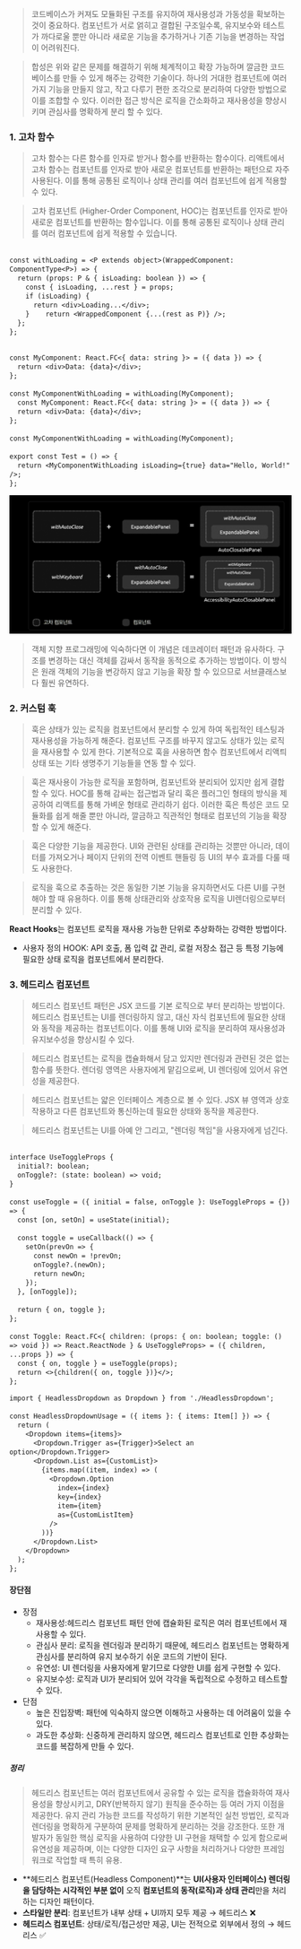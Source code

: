 > 코드베이스가 커져도 모듈화된 구조를 유지하여 재사용성과 가동성을 확보하는 것이 중요하다. 컴포넌트가 서로 얽히고 결합된 구조일수록, 유지보수와 테스트가 까다로울 뿐만 아니라 새로운 기능을 추가하거나 기존 기능을 변경하는 작업이 어려워진다. 

> 합성은 위와 같은 문제를 해결하기 위해 체계적이고 확장 가능하며 깔금한 코드베이스를 만들 수 있게 해주는 강력한 기술이다. 하나의 거대한 컴포넌트에 여러 가지 기능을 만들지 않고, 작고 다루기 편한 조각으로 분리하여 다양한 방법으로 이를 조합할 수 있다. 이러한 접근 방식은 로직을 간소화하고 재사용성을 향상시키며 관심사를 명확하게 분리 할 수 있다.

### 1. 고차 함수

> 고차 함수는 다른 함수를 인자로 받거나 함수를 반환하는 함수이다. 리액트에서 고차 함수는 컴포넌트를 인자로 받아 새로운 컴포넌트를 반환하는 패턴으로 자주 사용된다. 이를 통해 공통된 로직이나 상태 관리를 여러 컴포넌트에 쉽게 적용할 수 있다.

> 고차 컴포넌트 (Higher-Order Component, HOC)는 컴포넌트를 인자로 받아 새로운 컴포넌트를 반환하는 함수입니다. 이를 통해 공통된 로직이나 상태 관리를 여러 컴포넌트에 쉽게 적용할 수 있습니다.

``` tsx

const withLoading = <P extends object>(WrappedComponent: ComponentType<P>) => {  
  return (props: P & { isLoading: boolean }) => {  
    const { isLoading, ...rest } = props;  
    if (isLoading) {  
      return <div>Loading...</div>;  
    }    return <WrappedComponent {...(rest as P)} />;  
  };  
};  
```

``` tsx

const MyComponent: React.FC<{ data: string }> = ({ data }) => {  
  return <div>Data: {data}</div>;  
};  
  
const MyComponentWithLoading = withLoading(MyComponent);  
  const MyComponent: React.FC<{ data: string }> = ({ data }) => {  
  return <div>Data: {data}</div>;  
};  
  
const MyComponentWithLoading = withLoading(MyComponent);  
  
export const Test = () => {  
  return <MyComponentWithLoading isLoading={true} data="Hello, World!" />;  
};
```

![Pasted image 20250925205016.png](../../img/Pasted%20image%2020250925205016.png)

>  객체 지향 프로그래밍에 익숙하다면 이 개념은 데코레이터 패턴과 유사하다. 구조를 변경하는 대신 객체를 감싸서 동작을 동적으로 추가하는 방법이다. 이 방식은 원래 객체의 기능을 변강하지 않고 기능을 확장 할 수 있으므로 서브클래스보다 훨씬 유연하다.

### 2. 커스텀 훅

>  훅은 상태가 있는 로직을 컴포넌트에서 분리할 수 있게 하여 독립적인 테스팅과 재사용성을 가능하게 해준다. 컴포넌트 구조를 바꾸지 않고도 상태가 있는 로직을 재사용할 수 있게 한다. 기본적으로 훅을 사용하면 함수 컴포넌트에서 리액틔 상태 또는 기타 생명주기 기능들을 연동 할 수 있다.

> 훅은 재사용이 가능한 로직을 포함하며, 컴포넌트와 분리되어 있지만 쉽게 결합할 수 있다. HOC를 통해 감싸는 접근법과 달리 훅은 플러그인 형태의 방식을 제공하여 리액트를 통해 가벼운 형태로 관리하기 쉽다. 이러한 훅은 특성은 코드 모듈화를 쉽게 해줄 뿐만 아니라, 깔금하고 직관적인 형태로 컴포넌의 기능을 확장할 수 있게 해준다.

> 훅은 다양한 기능을 제공한다. UI와 관련된 상태를 관리하는 것뿐만 아니라, 데이터를 가져오거나 페이지 단위의 전역 이벤트 핸들링 등 UI의 부수 효과를 다룰 때도 사용한다.

> 로직을 훅으로 추출하는 것은 동일한 기본 기능을 유지하면서도 다른 UI를 구현해야 할 때 유용하다. 이를 통해 상태관리와 상호작용 로직을 UI렌더링으로부터 분리할 수 있다. 

**React Hooks**는 컴포넌트 로직을 재사용 가능한 단위로 추상화하는 강력한 방법이다.

- 사용자 정의 HOOK: API 호출, 폼 입력 값 관리, 로컬 저장소 접근 등 특정 기능에 필요한 상태 로직을 컴포넌트에서 분리한다.


### 3. 헤드리스 컴포넌트

> 헤드리스 컴포넌트 패턴은 JSX 코드를 기본 로직으로 부터 분리하는 방법이다. 헤드리스 컴포넌트는 UI를 렌더링하지 않고, 대신 자식 컴포넌트에 필요한 상태와 동작을 제공하는 컴포넌트이다. 이를 통해 UI와 로직을 분리하여 재사용성과 유지보수성을 향상시킬 수 있다.

> 헤드리스 컴포넌트는 로직을 캡슐화해서 담고 있지만 렌더링과 관련된 것은 없는 함수를 뜻한다. 렌더링 영역은 사용자에게 맡김으로써, UI 렌더링에 있어서 유연성을 제공한다.

> 헤드리스 컴포넌트는 얇은 인터페이스 계층으로 볼 수 있다. JSX 뷰 영역과 상호작용하고 다른 컴포넌트와 통신하는데 필요한 상태와 동작을 제공한다. 

> 헤드리스 컴포넌트는 UI를 아예 안 그리고, "렌더링 책임"을 사용자에게 넘긴다.

``` tsx

interface UseToggleProps {
  initial?: boolean;
  onToggle?: (state: boolean) => void;
}

const useToggle = ({ initial = false, onToggle }: UseToggleProps = {}) => {  
  const [on, setOn] = useState(initial);  
  
  const toggle = useCallback(() => {  
    setOn(prevOn => {  
      const newOn = !prevOn;  
      onToggle?.(newOn);  
      return newOn;  
    });  
  }, [onToggle]);  
  
  return { on, toggle };  
};
  
const Toggle: React.FC<{ children: (props: { on: boolean; toggle: () => void }) => React.ReactNode } & UseToggleProps> = ({ children, ...props }) => {  
  const { on, toggle } = useToggle(props);  
  return <>{children({ on, toggle })}</>;  
};  
```

``` tsx
import { HeadlessDropdown as Dropdown } from './HeadlessDropdown';

const HeadlessDropdownUsage = ({ items }: { items: Item[] }) => {
  return (
    <Dropdown items={items}>
      <Dropdown.Trigger as={Trigger}>Select an option</Dropdown.Trigger>
      <Dropdown.List as={CustomList}>
        {items.map((item, index) => (
          <Dropdown.Option
            index={index}
            key={index}
            item={item}
            as={CustomListItem}
          />
        ))}
      </Dropdown.List>
    </Dropdown>
  );
};

```

#### 장단점

- 장점
	- 재사용성:헤드리스 컴포넌트 패턴 안에 캡슐화된 로직은 여러 컴포넌트에서 재사용할 수 있다.
	- 관심사 분리: 로직을 렌더링과 분리하기 때문에, 헤드리스 컴포넌트는 명확하게 관심사를 분리하여 유지 보수하기 쉬운 코드의 기반이 된다.
	- 유연성: UI 렌더링을 사용자에게 맡기므로 다양한 UI를 쉽게 구현할 수 있다.
	- 유지보수성: 로직과 UI가 분리되어 있어 각각을 독립적으로 수정하고 테스트할 수 있다.
- 단점
	- 높은 진입장벽: 패턴에 익숙하지 않으면 이해하고 사용하는 데 어려움이 있을 수 있다.
	- 과도한 추상화: 신중하게 관리하지 않으면, 헤드리스 컴포넌트로 인한 추상화는 코드를 복잡하게 만들 수 있다.

##### 정리

> 헤드리스 컴포넌트는 여러 컴포넌트에서 공유할 수 있는 로직을 캡슐화하여 재사용성을 향상시키고, DRY(반복하지 않기) 원칙을 준수하는 등 여러 가지 이점을 제공한다. 유지 관리 가능한 코드를 작성하기 위한 기본적인 실천 방법인, 로직과 렌더링을 명확하게 구분하여 문제를 명확하게 분리하는 것을 강조한다. 또한 개발자가 동일한 핵심 로직을 사용하여 다양한 UI 구현을 채택할 수 있게 함으로써 유연성을 제공하며, 이는 다양한 디자인 요구 사항을 처리하거나 다양한 프레임워크로 작업할 때 특히 유용.

- **헤드리스 컴포넌트(Headless Component)**는 **UI(사용자 인터페이스) 렌더링을 담당하는 시각적인 부분 없이** 오직 **컴포넌트의 동작(로직)과 상태 관리**만을 처리하는 디자인 패턴이다.
- **스타일만 분리**: 컴포넌트가 내부 상태 + UI까지 모두 제공 → 헤드리스 ❌
- **헤드리스 컴포넌트**: 상태/로직/접근성만 제공, UI는 전적으로 외부에서 정의 → 헤드리스 ✅

